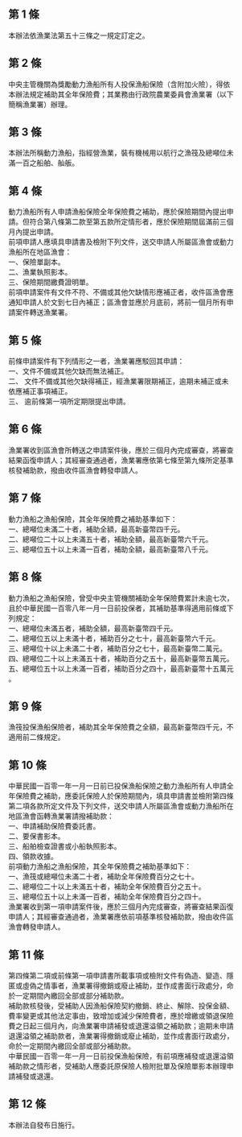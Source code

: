 第 1 條
-------
本辦法依漁業法第五十三條之一規定訂定之。

第 2 條
-------
中央主管機關為獎勵動力漁船所有人投保漁船保險（含附加火險），得依  
本辦法規定補助其全年保險費；其業務由行政院農業委員會漁業署（以下  
簡稱漁業署）辦理。

第 3 條
-------
本辦法所稱動力漁船，指經營漁業，裝有機械用以航行之漁筏及總噸位未  
滿一百之船舶、舢舨。

第 4 條
-------
動力漁船所有人申請漁船保險全年保險費之補助，應於保險期間內提出申  
請。但符合第八條第二款至第五款所定情形者，應於保險期間屆滿前三個  
月內提出申請。  
前項申請人應填具申請書及檢附下列文件，送交申請人所屬區漁會或動力  
漁船所在地區漁會：  
一、保險單副本。  
二、漁業執照影本。  
三、保險期間繳費證明單。  
前項申請案件有文件不符、不備或其他欠缺情形應補正者，收件區漁會應  
通知申請人於文到七日內補正；區漁會並應於月底前，將前一個月所有申  
請案件轉送漁業署。

第 5 條
-------
前條申請案件有下列情形之一者，漁業署應駁回其申請：  
一、文件不備或其他欠缺而無法補正。  
二、 文件不備或其他欠缺得補正，經漁業署限期補正，逾期未補正或未  
     依應補正事項補正。  
三、 逾前條第一項所定期限提出申請。

第 6 條
-------
漁業署收到區漁會所轉送之申請案件後，應於三個月內完成審查，將審查  
結果函復申請人；其經審查通過者，漁業署應依第七條至第九條所定基準  
核發補助款，撥由收件區漁會轉發申請人。

第 7 條
-------
動力漁船之漁船保險，其全年保險費之補助基準如下：  
一、總噸位未滿二十者，補助全額，最高新臺幣四千元。  
二、總噸位二十以上未滿五十者，補助全額，最高新臺幣六千元。  
三、總噸位五十以上未滿一百者，補助全額，最高新臺幣八千元。

第 8 條
-------
動力漁船之漁船保險，曾受中央主管機關補助全年保險費累計未逾七次，  
且於中華民國一百零八年一月一日前投保者，其補助基準得適用前條或下  
列規定：  
一、總噸位未滿五者，補助全額，最高新臺幣四千元。  
二、總噸位五以上未滿十者，補助百分之七十，最高新臺幣六千元。  
三、總噸位十以上未滿二十者，補助百分之七十，最高新臺幣二萬元。  
四、總噸位二十以上未滿五十者，補助百分之五十，最高新臺幣五萬元。  
五、總噸位五十以上未滿一百者，補助百分之四十，最高新臺幣十五萬元  
    。

第 9 條
-------
漁筏投保漁船保險者，補助其全年保險費之全額，最高新臺幣四千元，不  
適用前二條規定。

第 10 條
--------
中華民國一百零一年一月一日前已投保漁船保險之動力漁船所有人申請全  
年保險費之補助，應委託保險人於保險期間內，填具申請書並檢附第四條  
第二項各款所定文件及下列文件，送交申請人所屬區漁會或動力漁船所在  
地區漁會函轉漁業署請撥補助款：  
一、申請補助保險費委託書。  
二、要保書影本。  
三、船舶檢查證書或小船執照影本。  
四、領款收據。  
前項動力漁船之漁船保險，其全年保險費之補助基準如下：  
一、漁筏或總噸位未滿二十者，補助全年保險費百分之七十。  
二、總噸位二十以上未滿五十者，補助全年保險費百分之五十。  
三、總噸位五十以上未滿一百者，補助全年保險費百分之四十。  
漁業署收到第一項申請案件後，應於三個月內完成審查，將審查結果函復  
申請人；其經審查通過者，漁業署應依前項基準核發補助款，撥由收件區  
漁會轉發申請人。

第 11 條
--------
第四條第二項或前條第一項申請書所載事項或檢附文件有偽造、變造、隱  
匿或虛偽之情事者，漁業署得撤銷或廢止補助，並作成書面行政處分，命  
於一定期間內繳回全部或部分補助款。  
補助款核發後，受補助人因漁船保險契約撤銷、終止、解除、投保金額、  
費率變更或其他法定事由，致增加或減少保險費者，應於增繳或領退保險  
費之日起三個月內，向漁業署申請補發或退還溢領之補助款；逾期未申請  
退還溢領之補助款者，漁業署得撤銷或廢止補助，並作成書面行政處分，  
命於一定期間內繳回全部或部分補助款。  
中華民國一百零一年一月一日前投保漁船保險，有前項應補發或退還溢領  
補助款之情形者，受補助人應委託原保險人檢附批單及保險單影本辦理申  
請補發或退還。

第 12 條
--------
本辦法自發布日施行。

